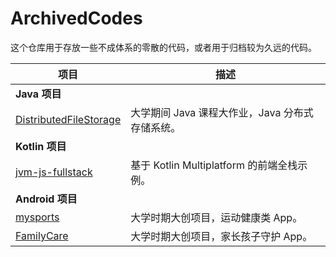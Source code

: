 # ArchivedCodes

这个仓库用于存放一些不成体系的零散的代码，或者用于归档较为久远的代码。

| 项目                                                         | 描述                            |
| ------------------------------------------------------------ | ------------------------------- |
| **Java 项目** |  |
| [DistributedFileStorage](https://github.com/owenleexiaoyu/ArchivedCodes/tree/main/DistributedFileStorage) | 大学期间 Java 课程大作业，Java 分布式存储系统。 |
| **Kotlin 项目** |  |
| [jvm-js-fullstack](https://github.com/owenleexiaoyu/ArchivedCodes/tree/main/jvm-js-fullstack) | 基于 Kotlin Multiplatform 的前端全栈示例。 |
| **Android 项目** |  |
| [mysports](https://github.com/owenleexiaoyu/ArchivedCodes/tree/main/mysports) | 大学时期大创项目，运动健康类 App。 |
| [FamilyCare](https://github.com/owenleexiaoyu/ArchivedCodes/tree/main/FamilyCare) | 大学时期大创项目，家长孩子守护 App。 |
